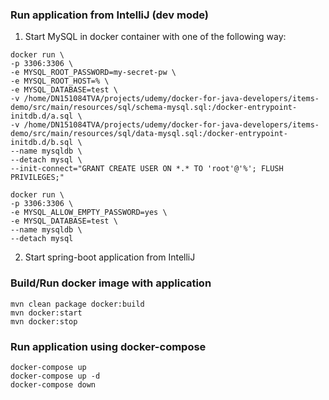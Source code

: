 ### Run application from IntelliJ (dev mode)

1. Start MySQL in docker container with one of the following way:
```
docker run \
-p 3306:3306 \
-e MYSQL_ROOT_PASSWORD=my-secret-pw \
-e MYSQL_ROOT_HOST=% \
-e MYSQL_DATABASE=test \
-v /home/DN151084TVA/projects/udemy/docker-for-java-developers/items-demo/src/main/resources/sql/schema-mysql.sql:/docker-entrypoint-initdb.d/a.sql \
-v /home/DN151084TVA/projects/udemy/docker-for-java-developers/items-demo/src/main/resources/sql/data-mysql.sql:/docker-entrypoint-initdb.d/b.sql \
--name mysqldb \
--detach mysql \
--init-connect="GRANT CREATE USER ON *.* TO 'root'@'%'; FLUSH PRIVILEGES;"
```
```
docker run \
-p 3306:3306 \
-e MYSQL_ALLOW_EMPTY_PASSWORD=yes \
-e MYSQL_DATABASE=test \
--name mysqldb \
--detach mysql
```
2. Start spring-boot application from IntelliJ

### Build/Run docker image with application
```
mvn clean package docker:build
mvn docker:start
mvn docker:stop
```

### Run application using docker-compose
```
docker-compose up
docker-compose up -d
docker-compose down
```